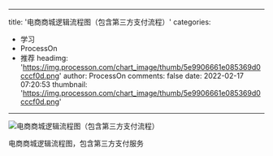 
---
title: '电商商城逻辑流程图（包含第三方支付流程）'
categories: 
 - 学习
 - ProcessOn
 - 推荐
headimg: 'https://img.processon.com/chart_image/thumb/5e9906661e085369d0cccf0d.png'
author: ProcessOn
comments: false
date: 2022-02-17 07:20:53
thumbnail: 'https://img.processon.com/chart_image/thumb/5e9906661e085369d0cccf0d.png'
---

<div>   
<img class="thumb" alt="电商商城逻辑流程图（包含第三方支付流程）" src="https://img.processon.com/chart_image/thumb/5e9906661e085369d0cccf0d.png" referrerpolicy="no-referrer">
<p>电商商城逻辑流程图，包含第三方支付服务</p>  
</div>
            